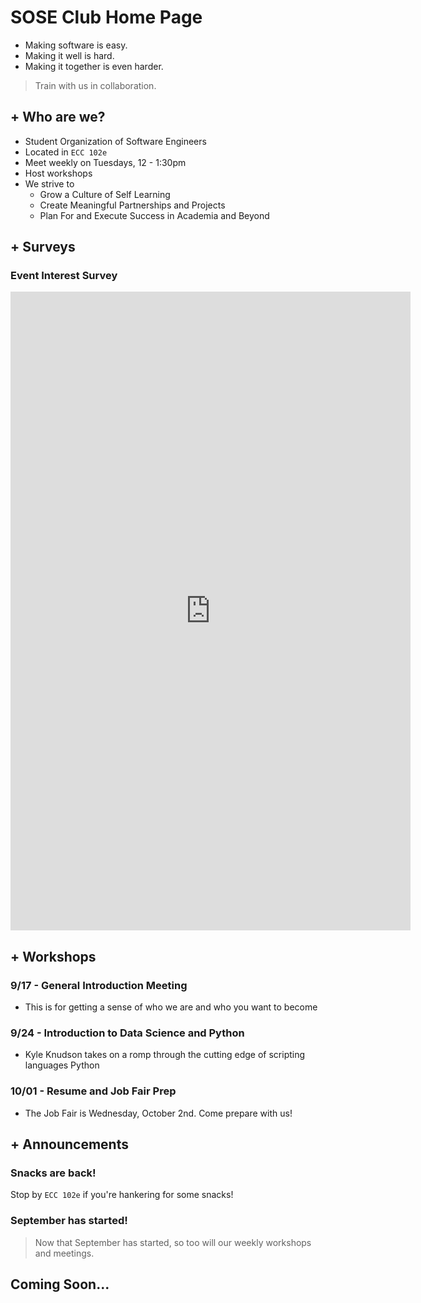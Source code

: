 # SOSE Club Home Page

- Making software is easy. 
- Making it well is hard. 
- Making it together is even harder. 

> Train with us in collaboration.


## + Who are we?
- Student Organization of Software Engineers
- Located in `ECC 102e`
- Meet weekly on Tuesdays, 12 - 1:30pm
- Host workshops
- We strive to
	- Grow a Culture of Self Learning 
	- Create Meaningful Partnerships and Projects 
	- Plan For and Execute Success in Academia and Beyond

## + Surveys

### Event Interest Survey

<html>
<iframe src="https://docs.google.com/forms/d/e/1FAIpQLSexFNvO_XONfWyce429YR5AnNB6hRnzxl0-SACJSj5leUy2dA/viewform?embedded=true" width="640" height="1022" frameborder="0" marginheight="0" marginwidth="0">Loading…</iframe>
</html>





## + Workshops

### 9/17 - General Introduction Meeting

- This is for getting a sense of who we are and who you want to become


### 9/24 - Introduction to Data Science and Python

- Kyle Knudson takes on a romp through the cutting edge of scripting languages Python


### 10/01 - Resume and Job Fair Prep

- The Job Fair is Wednesday, October 2nd. Come prepare with us!


## + Announcements

### Snacks are back!

Stop by `ECC 102e` if you're hankering for some snacks!


### September has started!

> Now that September has started, so too will our weekly workshops and meetings. 

## Coming Soon...
